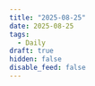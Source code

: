 ```yaml
---
title: "2025-08-25"
date: 2025-08-25
tags:
  - Daily
draft: true
hidden: false
disable_feed: false
---
```


